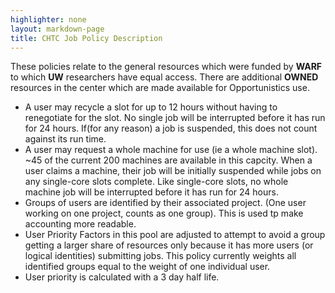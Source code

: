 ```yaml
---
highlighter: none
layout: markdown-page
title: CHTC Job Policy Description
---
```


These policies relate to the general resources which were funded by
**WARF** to which **UW** researchers have equal access. There are
additional **OWNED** resources in the center which are made available
for Opportunistics use.

-   A user may recycle a slot for up to 12 hours without having to
    renegotiate for the slot. No single job will be interrupted before
    it has run for 24 hours. If(for any reason) a job is suspended, this
    does not count against its run time.
-   A user may request a whole machine for use (ie a whole machine
    slot). \~45 of the current 200 machines are available in this
    capcity. When a user claims a machine, their job will be initially
    suspended while jobs on any single-core slots complete. Like
    single-core slots, no whole machine job will be interrupted before
    it has run for 24 hours.
-   Groups of users are identified by their associated project. (One
    user working on one project, counts as one group). This is used tp
    make accounting more readable.
-   User Priority Factors in this pool are adjusted to attempt to avoid
    a group getting a larger share of resources only because it has more
    users (or logical identities) submitting jobs. This policy currently
    weights all identified groups equal to the weight of one individual
    user.
-   User priority is calculated with a 3 day half life.
